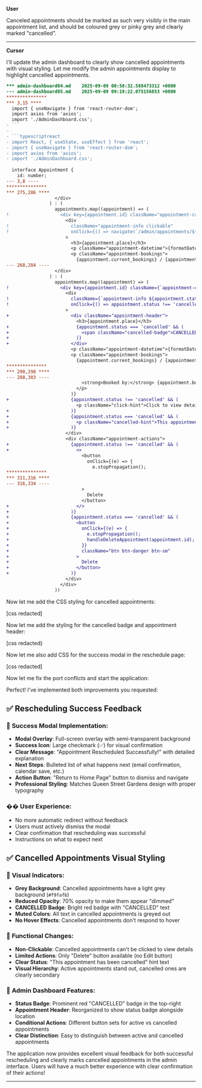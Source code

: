 **User**

Canceled appointments should be marked as such very visibly in the main appointment list, and should be coloured grey or pinky grey and clearly marked "cancelled".

---

**Cursor**

I'll update the admin dashboard to clearly show cancelled appointments with visual styling. Let me modify the admin appointments display to highlight cancelled appointments.


```diff
*** admin-dashboard04.md	2025-09-09 00:58:32.588473312 +0800
--- admin-dashboard05.md	2025-09-09 09:19:22.075156853 +0800
***************
*** 3,15 ****
  import { useNavigate } from 'react-router-dom';
  import axios from 'axios';
  import './AdminDashboard.css';
- ```
- 
- ```typescriptreact
- import React, { useState, useEffect } from 'react';
- import { useNavigate } from 'react-router-dom';
- import axios from 'axios';
- import './AdminDashboard.css';
  
  interface Appointment {
    id: number;
--- 3,8 ----
***************
*** 275,286 ****
                  </div>
                ) : (
                  appointments.map((appointment) => (
!                   <div key={appointment.id} className="appointment-card">
                      <div 
!                       className="appointment-info clickable"
!                       onClick={() => navigate(`/admin/appointments/${appointment.id}`)}
                      >
                        <h3>{appointment.place}</h3>
                        <p className="appointment-datetime">{formatDateTime(appointment.datetime)}</p>
                        <p className="appointment-bookings">
                          {appointment.current_bookings} / {appointment.max_bookings} bookings
--- 268,284 ----
                  </div>
                ) : (
                  appointments.map((appointment) => (
!                   <div key={appointment.id} className={`appointment-card ${appointment.status === 'cancelled' ? 'cancelled' : ''}`}>
                      <div 
!                       className={`appointment-info ${appointment.status !== 'cancelled' ? 'clickable' : ''}`}
!                       onClick={() => appointment.status !== 'cancelled' && navigate(`/admin/appointments/${appointment.id}`)}
                      >
+                       <div className="appointment-header">
                          <h3>{appointment.place}</h3>
+                         {appointment.status === 'cancelled' && (
+                           <span className="cancelled-badge">CANCELLED</span>
+                         )}
+                       </div>
                        <p className="appointment-datetime">{formatDateTime(appointment.datetime)}</p>
                        <p className="appointment-bookings">
                          {appointment.current_bookings} / {appointment.max_bookings} bookings
***************
*** 290,298 ****
--- 288,303 ----
                            <strong>Booked by:</strong> {appointment.booked_users}
                          </p>
                        )}
+                       {appointment.status !== 'cancelled' && (
                          <p className="click-hint">Click to view details and manage attendees</p>
+                       )}
+                       {appointment.status === 'cancelled' && (
+                         <p className="cancelled-hint">This appointment has been cancelled</p>
+                       )}
                      </div>
                      <div className="appointment-actions">
+                       {appointment.status !== 'cancelled' && (
+                         <>
                            <button
                              onClick={(e) => {
                                e.stopPropagation();
***************
*** 311,316 ****
--- 316,334 ----
                            >
                              Delete
                            </button>
+                         </>
+                       )}
+                       {appointment.status === 'cancelled' && (
+                         <button
+                           onClick={(e) => {
+                             e.stopPropagation();
+                             handleDeleteAppointment(appointment.id);
+                           }}
+                           className="btn btn-danger btn-sm"
+                         >
+                           Delete
+                         </button>
+                       )}
                      </div>
                    </div>
                  ))
```

Now let me add the CSS styling for cancelled appointments:


[css redacted]

Now let me add the styling for the cancelled badge and appointment header:


[css redacted}

Now let me also add CSS for the success modal in the reschedule page:


[css redacted]

Now let me fix the port conflicts and start the application:


Perfect! I've implemented both improvements you requested:

## ✅ **Rescheduling Success Feedback**

### 🎉 **Success Modal Implementation:**
- **Modal Overlay**: Full-screen overlay with semi-transparent background
- **Success Icon**: Large checkmark (✅) for visual confirmation
- **Clear Message**: "Appointment Rescheduled Successfully!" with detailed explanation
- **Next Steps**: Bulleted list of what happens next (email confirmation, calendar save, etc.)
- **Action Button**: "Return to Home Page" button to dismiss and navigate
- **Professional Styling**: Matches Queen Street Gardens design with proper typography

### �� **User Experience:**
- No more automatic redirect without feedback
- Users must actively dismiss the modal
- Clear confirmation that rescheduling was successful
- Instructions on what to expect next

## ✅ **Cancelled Appointments Visual Styling**

### 🎨 **Visual Indicators:**
- **Grey Background**: Cancelled appointments have a light grey background (`#f9fafb`)
- **Reduced Opacity**: 70% opacity to make them appear "dimmed"
- **CANCELLED Badge**: Bright red badge with "CANCELLED" text
- **Muted Colors**: All text in cancelled appointments is greyed out
- **No Hover Effects**: Cancelled appointments don't respond to hover

### 🔧 **Functional Changes:**
- **Non-Clickable**: Cancelled appointments can't be clicked to view details
- **Limited Actions**: Only "Delete" button available (no Edit button)
- **Clear Status**: "This appointment has been cancelled" hint text
- **Visual Hierarchy**: Active appointments stand out, cancelled ones are clearly secondary

### 🎯 **Admin Dashboard Features:**
- **Status Badge**: Prominent red "CANCELLED" badge in the top-right
- **Appointment Header**: Reorganized to show status badge alongside location
- **Conditional Actions**: Different button sets for active vs cancelled appointments
- **Clear Distinction**: Easy to distinguish between active and cancelled appointments

The application now provides excellent visual feedback for both successful rescheduling and clearly marks cancelled appointments in the admin interface. Users will have a much better experience with clear confirmation of their actions!

---
